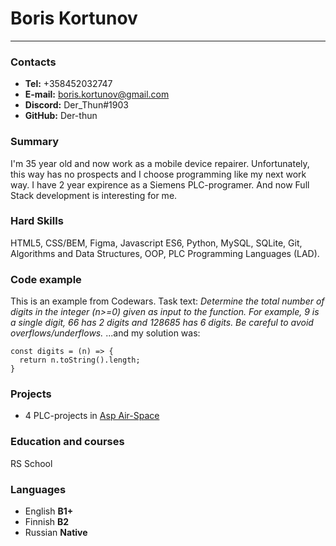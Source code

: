 # Boris Kortunov
----------
### Contacts
- **Tel:** +358452032747
- **E-mail:** boris.kortunov@gmail.com
- **Discord:** Der_Thun#1903
- **GitHub:** Der-thun

### Summary
 I'm 35 year old and now work as a mobile device repairer. Unfortunately, this way has no prospects and I choose programming like my next work way. I have 2 year expirence as a Siemens PLC-programer. And now Full Stack development is interesting for me.
 
### Hard Skills
 HTML5, CSS/BEM, Figma, Javascript ES6, Python, MySQL, SQLite, Git, Algorithms and Data Structures, OOP, PLC Programming Languages (LAD).

### Code example
This is an example from Codewars. Task text:
*Determine the total number of digits in the integer (n>=0) given as input to the function. For example, 9 is a single digit, 66 has 2 digits and 128685 has 6 digits. Be careful to avoid overflows/underflows.*
...and my solution was:
```
const digits = (n) => {
  return n.toString().length;
}
```
### Projects
- 4 PLC-projects in [Asp Air-Space](https://aspairspace.com/)

### Education and courses
RS School

### Languages
- English **B1+**
- Finnish **B2**
- Russian **Native**